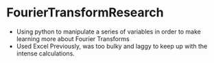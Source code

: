 # FourierTransformResearch
- Using python to manipulate a series of variables in order to make learning more about Fourier Transforms
- Used Excel Previously, was too bulky and laggy to keep up with the intense calculations.